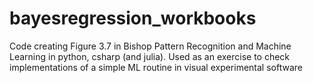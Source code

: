 # bayesregression_workbooks

Code creating Figure 3.7 in Bishop Pattern Recognition and Machine Learning in python, csharp (and julia). 
Used as an exercise to check implementations of a simple ML routine in visual experimental software
